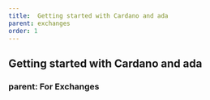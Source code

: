 ```yaml
---
title:  Getting started with Cardano and ada
parent: exchanges
order: 1
---
```

## Getting started with Cardano and ada
### parent: For Exchanges
